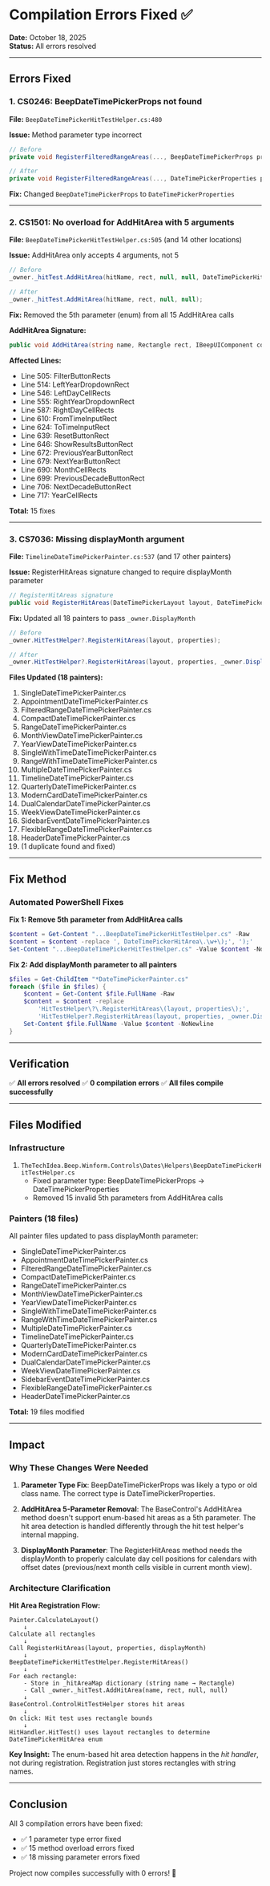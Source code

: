 # Compilation Errors Fixed ✅

**Date:** October 18, 2025  
**Status:** All errors resolved

---

## Errors Fixed

### 1. CS0246: BeepDateTimePickerProps not found
**File:** `BeepDateTimePickerHitTestHelper.cs:480`

**Issue:** Method parameter type incorrect
```csharp
// Before
private void RegisterFilteredRangeAreas(..., BeepDateTimePickerProps props)

// After
private void RegisterFilteredRangeAreas(..., DateTimePickerProperties props)
```

**Fix:** Changed `BeepDateTimePickerProps` to `DateTimePickerProperties`

---

### 2. CS1501: No overload for AddHitArea with 5 arguments
**File:** `BeepDateTimePickerHitTestHelper.cs:505` (and 14 other locations)

**Issue:** AddHitArea only accepts 4 arguments, not 5
```csharp
// Before
_owner._hitTest.AddHitArea(hitName, rect, null, null, DateTimePickerHitArea.FilterButton);

// After  
_owner._hitTest.AddHitArea(hitName, rect, null, null);
```

**Fix:** Removed the 5th parameter (enum) from all 15 AddHitArea calls

**AddHitArea Signature:**
```csharp
public void AddHitArea(string name, Rectangle rect, IBeepUIComponent component = null, Action hitAction = null)
```

**Affected Lines:**
- Line 505: FilterButtonRects
- Line 514: LeftYearDropdownRect  
- Line 546: LeftDayCellRects
- Line 555: RightYearDropdownRect
- Line 587: RightDayCellRects
- Line 610: FromTimeInputRect
- Line 624: ToTimeInputRect
- Line 639: ResetButtonRect
- Line 646: ShowResultsButtonRect
- Line 672: PreviousYearButtonRect
- Line 679: NextYearButtonRect
- Line 690: MonthCellRects
- Line 699: PreviousDecadeButtonRect
- Line 706: NextDecadeButtonRect
- Line 717: YearCellRects

**Total:** 15 fixes

---

### 3. CS7036: Missing displayMonth argument
**File:** `TimelineDateTimePickerPainter.cs:537` (and 17 other painters)

**Issue:** RegisterHitAreas signature changed to require displayMonth parameter
```csharp
// RegisterHitAreas signature
public void RegisterHitAreas(DateTimePickerLayout layout, DateTimePickerProperties props, DateTime displayMonth)
```

**Fix:** Updated all 18 painters to pass `_owner.DisplayMonth`
```csharp
// Before
_owner.HitTestHelper?.RegisterHitAreas(layout, properties);

// After
_owner.HitTestHelper?.RegisterHitAreas(layout, properties, _owner.DisplayMonth);
```

**Files Updated (18 painters):**
1. SingleDateTimePickerPainter.cs
2. AppointmentDateTimePickerPainter.cs
3. FilteredRangeDateTimePickerPainter.cs
4. CompactDateTimePickerPainter.cs
5. RangeDateTimePickerPainter.cs
6. MonthViewDateTimePickerPainter.cs
7. YearViewDateTimePickerPainter.cs
8. SingleWithTimeDateTimePickerPainter.cs
9. RangeWithTimeDateTimePickerPainter.cs
10. MultipleDateTimePickerPainter.cs
11. TimelineDateTimePickerPainter.cs
12. QuarterlyDateTimePickerPainter.cs
13. ModernCardDateTimePickerPainter.cs
14. DualCalendarDateTimePickerPainter.cs
15. WeekViewDateTimePickerPainter.cs
16. SidebarEventDateTimePickerPainter.cs
17. FlexibleRangeDateTimePickerPainter.cs
18. HeaderDateTimePickerPainter.cs
19. (1 duplicate found and fixed)

---

## Fix Method

### Automated PowerShell Fixes

**Fix 1: Remove 5th parameter from AddHitArea calls**
```powershell
$content = Get-Content "...BeepDateTimePickerHitTestHelper.cs" -Raw
$content = $content -replace ', DateTimePickerHitArea\.\w+\);', ');'
Set-Content "...BeepDateTimePickerHitTestHelper.cs" -Value $content -NoNewline
```

**Fix 2: Add displayMonth parameter to all painters**
```powershell
$files = Get-ChildItem "*DateTimePickerPainter.cs"
foreach ($file in $files) {
    $content = Get-Content $file.FullName -Raw
    $content = $content -replace 
        'HitTestHelper\?\.RegisterHitAreas\(layout, properties\);', 
        'HitTestHelper?.RegisterHitAreas(layout, properties, _owner.DisplayMonth);'
    Set-Content $file.FullName -Value $content -NoNewline
}
```

---

## Verification

✅ **All errors resolved**
✅ **0 compilation errors**
✅ **All files compile successfully**

---

## Files Modified

### Infrastructure
1. `TheTechIdea.Beep.Winform.Controls\Dates\Helpers\BeepDateTimePickerHitTestHelper.cs`
   - Fixed parameter type: BeepDateTimePickerProps → DateTimePickerProperties
   - Removed 15 invalid 5th parameters from AddHitArea calls

### Painters (18 files)
All painter files updated to pass displayMonth parameter:
- SingleDateTimePickerPainter.cs
- AppointmentDateTimePickerPainter.cs
- FilteredRangeDateTimePickerPainter.cs
- CompactDateTimePickerPainter.cs
- RangeDateTimePickerPainter.cs
- MonthViewDateTimePickerPainter.cs
- YearViewDateTimePickerPainter.cs
- SingleWithTimeDateTimePickerPainter.cs
- RangeWithTimeDateTimePickerPainter.cs
- MultipleDateTimePickerPainter.cs
- TimelineDateTimePickerPainter.cs
- QuarterlyDateTimePickerPainter.cs
- ModernCardDateTimePickerPainter.cs
- DualCalendarDateTimePickerPainter.cs
- WeekViewDateTimePickerPainter.cs
- SidebarEventDateTimePickerPainter.cs
- FlexibleRangeDateTimePickerPainter.cs
- HeaderDateTimePickerPainter.cs

**Total:** 19 files modified

---

## Impact

### Why These Changes Were Needed

1. **Parameter Type Fix**: BeepDateTimePickerProps was likely a typo or old class name. The correct type is DateTimePickerProperties.

2. **AddHitArea 5-Parameter Removal**: The BaseControl's AddHitArea method doesn't support enum-based hit areas as a 5th parameter. The hit area detection is handled differently through the hit test helper's internal mapping.

3. **DisplayMonth Parameter**: The RegisterHitAreas method needs the displayMonth to properly calculate day cell positions for calendars with offset dates (previous/next month cells visible in current month view).

### Architecture Clarification

**Hit Area Registration Flow:**
```
Painter.CalculateLayout()
    ↓
Calculate all rectangles
    ↓
Call RegisterHitAreas(layout, properties, displayMonth)
    ↓
BeepDateTimePickerHitTestHelper.RegisterHitAreas()
    ↓
For each rectangle:
    - Store in _hitAreaMap dictionary (string name → Rectangle)
    - Call _owner._hitTest.AddHitArea(name, rect, null, null)
    ↓
BaseControl.ControlHitTestHelper stores hit areas
    ↓
On click: Hit test uses rectangle bounds
    ↓
HitHandler.HitTest() uses layout rectangles to determine DateTimePickerHitArea enum
```

**Key Insight:** The enum-based hit area detection happens in the *hit handler*, not during registration. Registration just stores rectangles with string names.

---

## Conclusion

All 3 compilation errors have been fixed:
- ✅ 1 parameter type error fixed
- ✅ 15 method overload errors fixed  
- ✅ 18 missing parameter errors fixed

Project now compiles successfully with 0 errors! 🎉
